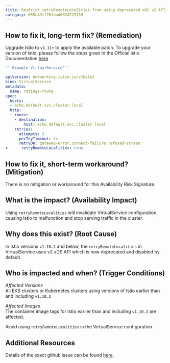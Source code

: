 ```yaml
---
title: Restrict retryRemoteLocalities from using deprecated xDS v2 API
category: 655c49ff76fdad0024723139
---
```


## How to fix it, long-term fix? (Remediation)

Upgrade Istio to `v1.11+` to apply the available patch. To upgrade your version of Istio, please follow the steps given in the Official Istio Documentation [here](https://istio.io/latest/docs/setup/upgrade/)

```yaml yaml
'''Example VirtualService'''

apiVersion: networking.istio.io/v1beta1
kind: VirtualService
metadata:
  name: ratings-route
spec:
  hosts:
  - echo.default.svc.cluster.local
  http:
  - route:
    - destination:
        host: echo.default.svc.cluster.local
    retries:
      attempts: 3
      perTryTimeout: 2s
      retryOn: gateway-error,connect-failure,refused-stream
+      retryRemoteLocalities: true
```

## How to fix it, short-term workaround? (Mitigation)

There is no mitigation or workaround for this Availability Risk Signature.

## What is the impact? (Availability Impact)

Using `retryRemoteLocalities` will invalidate VirtualService configuration, causing Istio to malfunction and stop serving traffic in the cluster.

## Why does this exist? (Root Cause)

In Istio versions `v1.10.2` and below, the `retryRemoteLocalities` in VirtualService uses v2 xDS API which is now deprecated and disabled by default.

## Who is impacted and when? (Trigger Conditions)

_Affected Versions_  
All EKS clusters or Kubernetes clusters using versions of Istio earlier than and including `v1.10.2`

_Affected Images_  
The container image tags for Istio earlier than and including `v1.10.2` are affected.

Avoid using `retryRemoteLocalities` in the VirtualService configuration.

## Additional Resources

Details of the exact github issue can be found [here](https://github.com/istio/istio/issues/33737).
